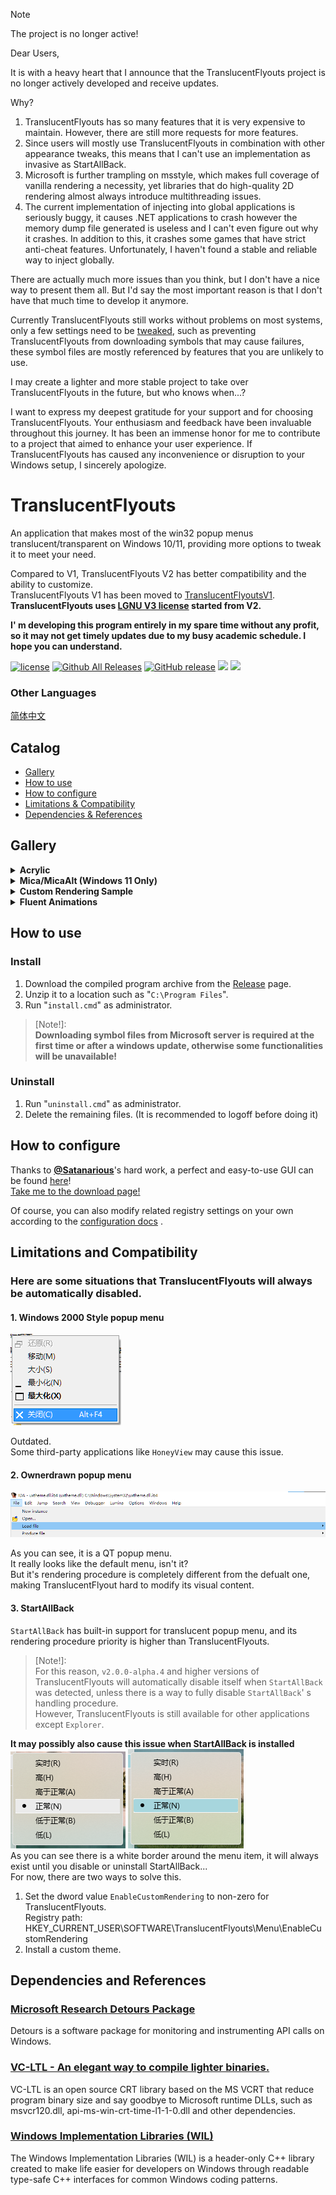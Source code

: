 > [!NOTE] 
> The project is no longer active! 
>   
> Dear Users,
> 
> It is with a heavy heart that I announce that the TranslucentFlyouts project is no longer actively developed and receive updates.   
> 
> Why?   
> 
> 1. TranslucentFlyouts has so many features that it is very expensive to maintain. However, there are still more requests for more features.
> 2. Since users will mostly use TranslucentFlyouts in combination with other appearance tweaks, this means that I can't use an implementation as invasive as StartAllBack.
> 3. Microsoft is further trampling on msstyle, which makes full coverage of vanilla rendering a necessity, yet libraries that do high-quality 2D rendering almost always introduce multithreading issues.
> 4. The current implementation of injecting into global applications is seriously buggy, it causes .NET applications to crash however the memory dump file generated is useless and I can't even figure out why it crashes. In addition to this, it crashes some games that have strict anti-cheat features. Unfortunately, I haven't found a stable and reliable way to inject globally.  
> 
> There are actually much more issues than you think, but I don't have a nice way to present them all. But I'd say the most important reason is that I don't have that much time to develop it anymore.   
>   
> Currently TranslucentFlyouts still works without problems on most systems, only a few settings need to be [tweaked](https://github.com/ALTaleX531/TranslucentFlyouts/files/14159185/disable_internet_connection.zip), such as preventing TranslucentFlyouts from downloading symbols that may cause failures, these symbol files are mostly referenced by features that you are unlikely to use.   
> 
> I may create a lighter and more stable project to take over TranslucentFlyouts in the future, but who knows when...?
>  
> I want to express my deepest gratitude for your support and for choosing TranslucentFlyouts. Your enthusiasm and feedback have been invaluable throughout this journey. It has been an immense honor for me to contribute to a project that aimed to enhance your user experience. If TranslucentFlyouts has caused any inconvenience or disruption to your Windows setup, I sincerely apologize.
# TranslucentFlyouts
An application that makes most of the win32 popup menus translucent/transparent on Windows 10/11, providing more options to tweak it to meet your need.

Compared to V1, TranslucentFlyouts V2 has better compatibility and the ability to customize.   
TranslucentFlyouts V1 has been moved to [TranslucentFlyoutsV1](https://github.com/ALTaleX531/TranslucentFlyoutsV1).   
**TranslucentFlyouts uses [LGNU V3 license](./COPYING.LESSER) started from V2.** 

**I' m developing this program entirely in my spare time without any profit, so it may not get timely updates due to my busy academic schedule. I hope you can understand.**

[![license](https://img.shields.io/github/license/ALTaleX531/TranslucentFlyouts.svg)](https://www.gnu.org/licenses/lgpl-3.0.en.html)
[![Github All Releases](https://img.shields.io/github/downloads/ALTaleX531/TranslucentFlyouts/total.svg)](https://github.com/ALTaleX531/TranslucentFlyouts/releases)
[![GitHub release](https://img.shields.io/github/release/ALTaleX531/TranslucentFlyouts.svg)](https://github.com/ALTaleX531/TranslucentFlyouts/releases/latest)
<img src="https://img.shields.io/badge/language-c++-F34B7D.svg"/>
<img src="https://img.shields.io/github/last-commit/ALTaleX531/TranslucentFlyouts.svg"/>  

###  Other Languages
[简体中文](./ReadMe/zh-cn.md)  
## Catalog
- [Gallery](#gallery)
- [How to use](#how-to-use)
- [How to configure](#how-to-configure)
- [Limitations & Compatibility](#limitations-and-compatibility)
- [Dependencies & References](#dependencies-and-references)
## Gallery

<details><summary><b>Acrylic</b></summary>

Windows 10   
![Windows10 Light Mode](./Images/Acrylic/LightMode_Windows10.png)
![Windows10 Dark Mode](./Images/Acrylic/DarkMode_Windows10.png)

Windows 11  
![Windows11 Light Mode](./Images/Acrylic/LightMode_Windows11.png)
![Windows11 Dark Mode](./Images/Acrylic/DarkMode_Windows11.png)
</details>

<details><summary><b>Mica/MicaAlt (Windows 11 Only)</b></summary>

> ![MicaAlt](./Images/Mica/DarkMode_Windows11(MicaAlt).png)
</details>

<details><summary><b>Custom Rendering Sample</b></summary>

![Sample 1](./Images/CustomRendering/LightMode_Sample1.png)
![Sample 2](./Images/CustomRendering/LightMode_Sample2.png)
</details>

<details><summary><b>Fluent Animations</b></summary>

![Sample 1](./Images/FluentAnimations/Sample1.gif)   

![Sample 2](./Images/FluentAnimations/Sample2.gif)   

</details>

## How to use

### Install
1. Download the compiled program archive from the [Release](https://github.com/ALTaleX531/TranslucentFlyouts/releases/latest) page.
2. Unzip it to a location such as "`C:\Program Files`".
3. Run "`install.cmd`" as administrator.

> [Note!]:   
> **Downloading symbol files from Microsoft server is required at the first time or after a windows update, otherwise some functionalities will be unavailable!**  

### Uninstall
1. Run "`uninstall.cmd`" as administrator.
2. Delete the remaining files. (It is recommended to logoff before doing it)

## How to configure
Thanks to **[@Satanarious](https://github.com/Satanarious/)**'s hard work, a perfect and easy-to-use GUI can be found [here](https://github.com/Satanarious/TransparentFlyoutsConfig)!  
[Take me to the download page!](https://github.com/Satanarious/TransparentFlyoutsConfig/releases/latest)   

Of course, you can also modify related registry settings on your own according to the [configuration docs](./Config/en-us/CONFIG.md) .

## Limitations and Compatibility
### Here are some situations that TranslucentFlyouts will always be automatically disabled.
#### 1. Windows 2000 Style popup menu  
![Windows2000](./Images/Unsupported/Windows2000.png)

Outdated.   
Some third-party applications like `HoneyView` may cause this issue.
#### 2. Ownerdrawn popup menu
![Ownerdrawn](./Images/Unsupported/Ownerdrawn.png)

As you can see, it is a QT popup menu.  
It really looks like the default menu, isn't it?  
But it's rendering procedure is completely different from the defualt one, making TranslucentFlyout hard to modify its visual content.  
#### **3. StartAllBack**
`StartAllBack` has built-in support for translucent popup menu, and its rendering procedure priority is higher than TranslucentFlyouts.  
> [Note!]:  
> For this reason, `v2.0.0-alpha.4` and higher versions of TranslucentFlyouts will automatically disable itself when `StartAllBack` was detected, unless there is a way to fully disable `StartAllBack`' s handling procedure.  
> However, TranslucentFlyouts is still available for other applications except `Explorer`.

**It may possibly also cause this issue when StartAllBack is installed**  
![StartAllBack_MenuItemWithFlaws](./Images/StartAllBack/MenuItemWithFlaws.png)
![StartAllBack_MenuItemColoredWithFlaws](./Images/StartAllBack/MenuItemColoredWithFlaws.png)   
As you can see there is a white border around the menu item, it will always exist until you disable or uninstall StartAllBack...  
For now, there are two ways to solve this.   
1. Set the dword value `EnableCustomRendering` to non-zero for TranslucentFlyouts.   
Registry path: HKEY_CURRENT_USER\SOFTWARE\TranslucentFlyouts\Menu\EnableCustomRendering
2. Install a custom theme.

## Dependencies and References
### [Microsoft Research Detours Package](https://github.com/microsoft/Detours)  
Detours is a software package for monitoring and instrumenting API calls on Windows.  
### [VC-LTL - An elegant way to compile lighter binaries.](https://github.com/Chuyu-Team/VC-LTL5)  
VC-LTL is an open source CRT library based on the MS VCRT that reduce program binary size and say goodbye to Microsoft runtime DLLs, such as msvcr120.dll, api-ms-win-crt-time-l1-1-0.dll and other dependencies.  
### [Windows Implementation Libraries (WIL)](https://github.com/Microsoft/wil)  
The Windows Implementation Libraries (WIL) is a header-only C++ library created to make life easier for developers on Windows through readable type-safe C++ interfaces for common Windows coding patterns.  
